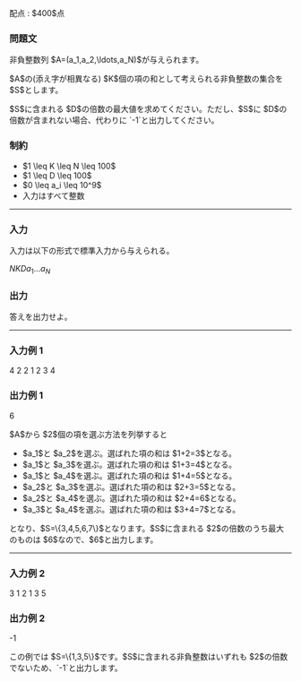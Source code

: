 
<div>

<span>

<span>

<p>
配点 : $400$点
</p>

<div>

<section>

### **問題文**

<p>
非負整数列 $A=(a_1,a_2,\ldots,a_N)$が与えられます。  
</p>

<p>
$A$の(添え字が相異なる) $K$個の項の和として考えられる非負整数の集合を $S$とします。  
</p>

<p>
$S$に含まれる $D$の倍数の最大値を求めてください。ただし、$S$に $D$の倍数が含まれない場合、代わりに `-1`と出力してください。
</p>

</section>

</div>

<div>

<section>

### **制約**

<ul>

<li>
$1 \leq K \leq  N \leq 100$
</li>

<li>
$1 \leq D \leq 100$
</li>

<li>
$0 \leq a_i \leq 10^9$
</li>

<li>
入力はすべて整数
</li>

</ul>

</section>

</div>

---

<div>

<div>

<section>

### **入力**

<p>
入力は以下の形式で標準入力から与えられる。
</p>

<div>

$N$$K$$D$$a_1$$\ldots$$a_N$
</div>

</section>

</div>

<div>

<section>

### **出力**

<p>
答えを出力せよ。
</p>

</section>

</div>

</div>

---

<div>

<section>

### **入力例 1**

<div>

4 2 2
1 2 3 4

</div>

</section>

</div>

<div>

<section>

### **出力例 1**

<div>

6

</div>

<p>
$A$から $2$個の項を選ぶ方法を列挙すると
</p>

<ul>

<li>
$a_1$と $a_2$を選ぶ。選ばれた項の和は $1+2=3$となる。
</li>

<li>
$a_1$と $a_3$を選ぶ。選ばれた項の和は $1+3=4$となる。
</li>

<li>
$a_1$と $a_4$を選ぶ。選ばれた項の和は $1+4=5$となる。
</li>

<li>
$a_2$と $a_3$を選ぶ。選ばれた項の和は $2+3=5$となる。
</li>

<li>
$a_2$と $a_4$を選ぶ。選ばれた項の和は $2+4=6$となる。
</li>

<li>
$a_3$と $a_4$を選ぶ。選ばれた項の和は $3+4=7$となる。
</li>

</ul>

<p>
となり、$S=\{3,4,5,6,7\}$となります。$S$に含まれる $2$の倍数のうち最大のものは $6$なので、$6$と出力します。
</p>

</section>

</div>

---

<div>

<section>

### **入力例 2**

<div>

3 1 2
1 3 5

</div>

</section>

</div>

<div>

<section>

### **出力例 2**

<div>

-1

</div>

<p>
この例では $S=\{1,3,5\}$です。$S$に含まれる非負整数はいずれも $2$の倍数でないため、`-1`と出力します。
</p>

</section>

</div>

</span>

</span>

</div>
